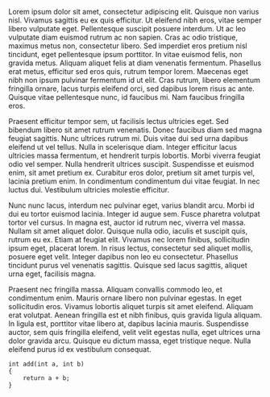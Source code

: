  Lorem ipsum dolor sit amet, consectetur adipiscing elit. Quisque non varius nisl. Vivamus sagittis eu ex quis efficitur. Ut eleifend nibh eros, vitae semper libero vulputate eget. Pellentesque suscipit posuere interdum. Ut ac leo vulputate diam euismod rutrum ac non sapien. Cras ac odio tristique, maximus metus non, consectetur libero. Sed imperdiet eros pretium nisl tincidunt, eget pellentesque ipsum porttitor. In vitae euismod felis, non gravida metus. Aliquam aliquet felis at diam venenatis fermentum. Phasellus erat metus, efficitur sed eros quis, rutrum tempor lorem. Maecenas eget nibh non ipsum pulvinar fermentum id ut elit. Cras rutrum, libero elementum fringilla ornare, lacus turpis eleifend orci, sed dapibus lorem risus ac ante. Quisque vitae pellentesque nunc, id faucibus mi. Nam faucibus fringilla eros.

Praesent efficitur tempor sem, ut facilisis lectus ultricies eget. Sed bibendum libero sit amet rutrum venenatis. Donec faucibus diam sed magna feugiat sagittis. Nunc ultrices rutrum mi. Duis vitae dui sed urna dapibus eleifend ut vel tellus. Nulla in scelerisque diam. Integer efficitur lacus ultricies massa fermentum, et hendrerit turpis lobortis. Morbi viverra feugiat odio vel semper. Nulla hendrerit ultrices suscipit. Suspendisse et euismod enim, sit amet pretium ex. Curabitur eros dolor, pretium sit amet turpis vel, lacinia pretium enim. In condimentum condimentum dui vitae feugiat. In nec luctus dui. Vestibulum ultricies molestie efficitur.

Nunc nunc lacus, interdum nec pulvinar eget, varius blandit arcu. Morbi id dui eu tortor euismod lacinia. Integer id augue sem. Fusce pharetra volutpat tortor vel cursus. In magna est, auctor id rutrum nec, viverra vel massa. Nullam sit amet aliquet dolor. Quisque nulla odio, iaculis et suscipit quis, rutrum eu ex. Etiam at feugiat elit. Vivamus nec lorem finibus, sollicitudin ipsum eget, placerat lorem. In risus lectus, consectetur sed aliquet mollis, posuere eget velit. Integer dapibus non leo eu consectetur. Phasellus tincidunt purus vel venenatis sagittis. Quisque sed lacus sagittis, aliquet urna eget, facilisis magna.

Praesent nec fringilla massa. Aliquam convallis commodo leo, et condimentum enim. Mauris ornare libero non pulvinar egestas. In eget sollicitudin eros. Vivamus lobortis aliquet turpis sit amet eleifend. Aliquam erat volutpat. Aenean fringilla est et nibh finibus, quis gravida ligula aliquam. In ligula est, porttitor vitae libero at, dapibus lacinia mauris. Suspendisse auctor, sem quis fringilla eleifend, velit velit egestas nulla, eget ultrices urna dolor gravida arcu. Quisque eu dictum massa, eget tristique neque. Nulla eleifend purus id ex vestibulum consequat. 

```
int add(int a, int b)
{
    return a + b;
}
```
